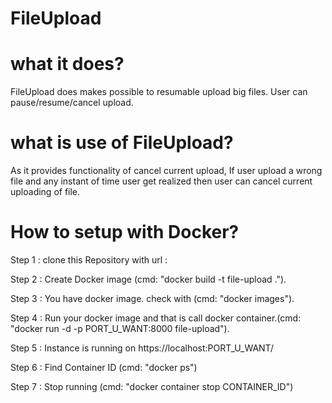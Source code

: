 # FileUpload

# what it does?
FileUpload does makes possible to resumable upload big files. User can pause/resume/cancel upload.

# what is use of FileUpload?
As it provides functionality of cancel current upload, If user upload a wrong file and any instant of time user get realized then user can cancel current uploading of file.


# How to setup with Docker?

Step 1 : clone this Repository with url : 

Step 2 : Create Docker image (cmd: "docker build -t file-upload .").

Step 3 : You have docker image. check with (cmd: "docker images").

Step 4 : Run your docker image and that is call docker container.(cmd: "docker run -d -p PORT_U_WANT:8000 file-upload").

Step 5 : Instance is running on https://localhost:PORT_U_WANT/

Step 6 : Find Container ID (cmd: "docker ps") 

Step 7 : Stop running (cmd: "docker container stop CONTAINER_ID")
